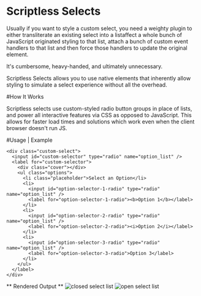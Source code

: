 ﻿# Scriptless Selects

Usually if you want to style a custom select, you need a
weighty plugin to either transliterate an existing select
into a listaffect a whole bunch of JavaScript originated styling
to that list, attach a bunch of custom event handlers to that
list and then force those handlers to update the original element.

It's cumbersome, heavy-handed, and ultimately unnecessary.

Scriptless Selects allows you to use native elements that
inherently allow styling to simulate a select experience without
all the overhead.

#How It Works

Scriptless selects use custom-styled radio button groups in
place of lists, and power all interactive features via CSS
as opposed to JavaScript.  This allows for faster load times
and solutions which work even when the client browser doesn't run
JS.

#Usage | Example

```
<div class="custom-select">
  <input id="custom-selector" type="radio" name="option_list" />
  <label for="custom-selector">
    <div class="cover"></div>
    <ul class="options">
      <li class="placeholder">Select an Option</li>
      <li>
        <input id="option-selector-1-radio" type="radio" name="option_list" />
        <label for="option-selector-1-radio"><b>Option 1</b></label>
      </li>
      <li>
        <input id="option-selector-2-radio" type="radio" name="option_list" />
        <label for="option-selector-2-radio"><i>Option 2</i></label>
      </li>
      <li>
        <input id="option-selector-3-radio" type="radio" name="option_list" />
        <label for="option-selector-3-radio">Option 3</label>
      </li>
    </ul>
  </label>
</div>
```
** Rendered Output **
![closed select list](/../screenshots/screenshots/2015-08-25_21h45_16.png?raw=true "On initial load")
![open select list](/../screenshots/screenshots/2015-08-25_21h45_38.png?raw=true "After clicking on the select")
